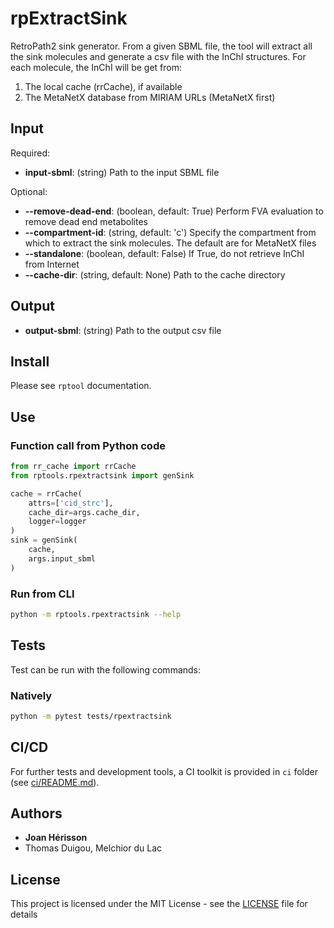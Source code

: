 # rpExtractSink

RetroPath2 sink generator. From a given SBML file, the tool will extract all the sink molecules and generate a csv file with the InChI structures. For each molecule, the InChI will be get from:

1. The local cache (rrCache), if available
2. The MetaNetX database from MIRIAM URLs (MetaNetX first)

## Input

Required:
* **input-sbml**: (string) Path to the input SBML file

Optional:
* **--remove-dead-end**: (boolean, default: True) Perform FVA evaluation to remove dead end metabolites
* **--compartment-id**: (string, default: 'c') Specify the compartment from which to extract the sink molecules. The default are for MetaNetX files
* **--standalone**: (boolean, default: False) If True, do not retrieve InChI from Internet
* **--cache-dir**: (string, default: None) Path to the cache directory

## Output

* **output-sbml**: (string) Path to the output csv file


## Install
Please see `rptool` documentation.

## Use

### Function call from Python code
```python
from rr_cache import rrCache
from rptools.rpextractsink import genSink

cache = rrCache(
    attrs=['cid_strc'],
    cache_dir=args.cache_dir,
    logger=logger
)
sink = genSink(
    cache,
    args.input_sbml
)
```


### Run from CLI
```sh
python -m rptools.rpextractsink --help
```

## Tests
Test can be run with the following commands:

### Natively
```bash
python -m pytest tests/rpextractsink
```

## CI/CD
For further tests and development tools, a CI toolkit is provided in `ci` folder (see [ci/README.md](ci/README.md)).

## Authors

* **Joan Hérisson**
* Thomas Duigou, Melchior du Lac

## License

This project is licensed under the MIT License - see the [LICENSE](LICENSE) file for details
